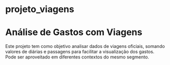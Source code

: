 # projeto_viagens

# Análise de Gastos com Viagens

Este projeto tem como objetivo analisar dados de viagens oficiais, somando valores de diárias e passagens para facilitar a visualização dos gastos.
Pode ser aproveitado em diferentes contextos do mesmo segmento.
